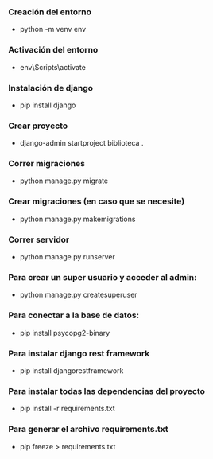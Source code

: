 ### Creación del entorno
- python -m venv env

### Activación del entorno
- env\Scripts\activate

### Instalación de django
- pip install django

### Crear proyecto
- django-admin startproject biblioteca .

### Correr migraciones
- python manage.py migrate

### Crear migraciones (en caso que se necesite)
- python manage.py makemigrations

### Correr servidor
- python manage.py runserver

### Para crear un super usuario y acceder al admin:

- python manage.py createsuperuser 

### Para conectar a la base de datos:

- pip install psycopg2-binary

### Para instalar django rest framework

- pip install djangorestframework

### Para instalar todas las dependencias del proyecto

- pip install -r requirements.txt

### Para generar el archivo requirements.txt

- pip freeze > requirements.txt